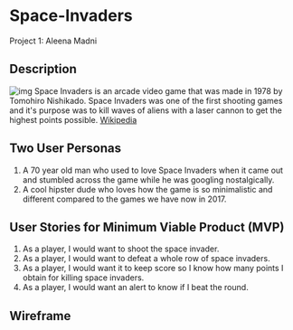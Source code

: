 # Space-Invaders
Project 1: Aleena Madni

## Description
![img](https://ih1.redbubble.net/image.147945379.7967/flat,800x800,075,f.jpg)
Space Invaders is an arcade video game that was made in 1978 by Tomohiro Nishikado. Space Invaders was one of the first shooting games and it's purpose was to kill waves of aliens with a laser cannon to get the highest points possible. [Wikipedia](https://en.wikipedia.org/wiki/Space_Invaders)

## Two User Personas
1) A 70 year old man who used to love Space Invaders when it came out and stumbled across the game while he was googling nostalgically.
2) A cool hipster dude who loves how the game is so minimalistic and different compared to the games we have now in 2017.

## User Stories for Minimum Viable Product (MVP)
1) As a player, I would want to shoot the space invader.
2) As a player, I would want to defeat a whole row of space invaders.
3) As a player, I would want it to keep score so I know how many points I obtain for killing space invaders.
4) As a player, I would want an alert to know if I beat the round.

## Wireframe
